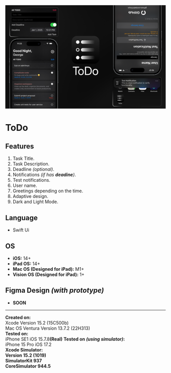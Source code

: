 <img src="dem.png">
<h1>ToDo</h1>
<h2>Features</h2>
<ol>
  <li>Task Title.</li>
  <li>Task Description.</li>
  <li>Deadline <em>(optional)</em>.</li>
  <li>Notifications  <em>(if has <b>deadine</b>)</em>.</li>
  <li>Test notifications.</li>
  <li>User name.</li>
  <li>Greetings depending on the time.</li>
  <li>Adaptive design.</li>
  <li>Dark and Light Mode.</li>
</ol>
<h2>Language</h2>
<ul>
  <li>Swift Ui</li>
</ul>
<h2>OS</h2>
<ul>
  <li><b>iOS:</b> 14+</li>
  <li><b>iPad OS:</b> 14+</li>
  <li><b>Mac OS (Designed for iPad):</b> M1+</li>
  <li><b>Vision OS (Designed for iPad):</b> 1+</li>
</ul>
<h2>Figma Design <em>(with prototype)</em></h2>
<ul>
  <li><b>SOON</b></li>
</ul>
<hr>
<b>Created on:</b><br>
Xcode Version 15.2 (15C500b)<br>
Mac OS Ventura Version 13.7.2 (22H313)<br>
<b>Tested on:</b><br>
iPhone SE1 iOS 15.7.8<b>(Real)</b>
<b>Tested on <em>(using simulator)</em>:</b><br>
iPhone 15 Pro iOS 17.2<br>
<b>Xcode Simulator:<br>
Version 15.2 (1019)<br>
SimulatorKit 937<br>
CoreSimulator 944.5<br>
